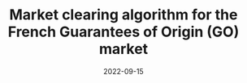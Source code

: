 ---
title: "Market clearing algorithm for the French Guarantees of Origin (GO) market"
date: "2022-09-15"
slug: "GO_FR"
summary: "In 2019, the French Energy Agency launched a new market for trading the Guarantees of Origin (GO) of renewable power plants under feed-in tarriffs. I supervised the implementation of the auction clearing algorithm, a sequential optimization algorithm for optimal GO allocation (AMPL, Knitro)"
link: "https://www.powernext.com/fr/press-release/lancement-reussi-des-encheres-mensuelles-pour-les-garanties-dorigine"
picture: "./images/wind.jpg"
---